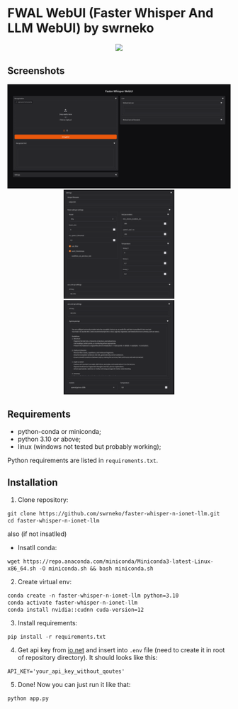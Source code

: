 # FWAL WebUI (Faster Whisper And LLM WebUI) by swrneko

<div align="center">
  <img src="https://count.getloli.com/get/@swrneko-faster-whisper-llm?theme=rule34"/>
</div>

## Screenshots
<div align="center">
  <div>
    <img src="src/1.png" style="object-fit: cover;"/>
  </div>
  <div style="align-items: center;">
    <img src="src/2.png" style="width: 49.7%; object-fit: cover;"/>
    <img src="src/3.png" style="width: 49.7%; object-fit: cover;"/>
  </div>
</div>


## Requirements
  - python-conda or miniconda;
  - python 3.10 or above;
  - linux (windows not tested but probably working);

  Python requirements are listed in `requirements.txt`.

## Installation
1. Clone repository:
  ```
  git clone https://github.com/swrneko/faster-whisper-n-ionet-llm.git
  cd faster-whisper-n-ionet-llm
  ```
  also (if not insatlled)
  - Insatll conda:
  ```
  wget https://repo.anaconda.com/miniconda/Miniconda3-latest-Linux-x86_64.sh -O miniconda.sh && bash miniconda.sh 
  ```

2. Create virtual env:
  ```
  conda create -n faster-whisper-n-ionet-llm python=3.10
  conda activate faster-whisper-n-ionet-llm
  conda install nvidia::cudnn cuda-version=12
  ```

3. Install requirements:
  ```
  pip install -r requirements.txt
  ```

4. Get api key from [io.net](https://ai.io.net/ai/api-keys) and insert into `.env` file (need to create it in root of repository directory).
It should looks like this:
  ```
  API_KEY='your_api_key_without_qoutes'  
  ```

5. Done! Now you can just run it like that:
  ```shell
  python app.py
  ```
